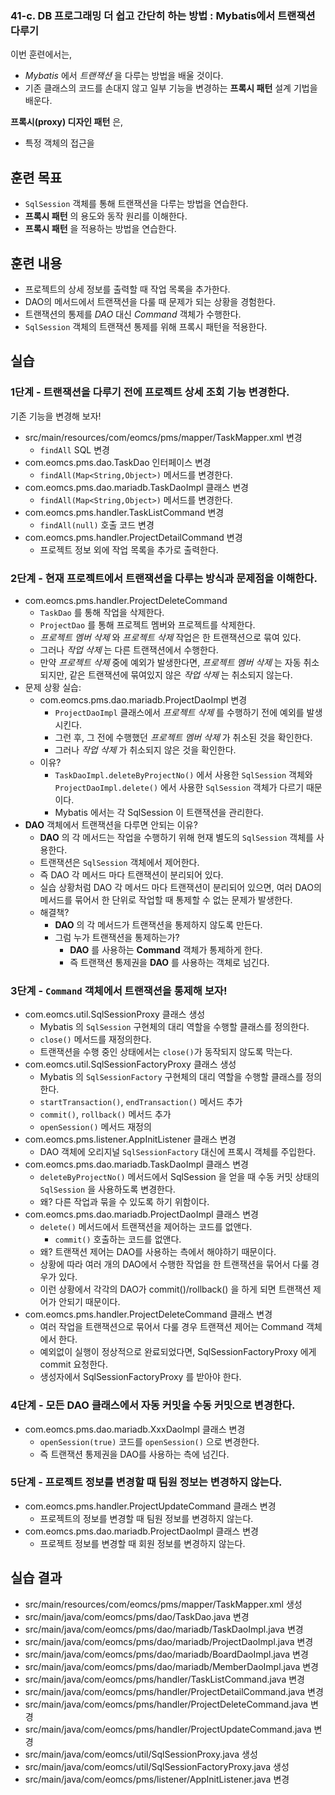 ### 41-c. DB 프로그래밍 더 쉽고 간단히 하는 방법 : Mybatis에서 트랜잭션 다루기

이번 훈련에서는,
- *Mybatis* 에서 *트랜잭션* 을 다루는 방법을 배울 것이다.
- 기존 클래스의 코드를 손대지 않고 일부 기능을 변경하는 **프록시 패턴** 설계 기법을 배운다.

**프록시(proxy) 디자인 패턴** 은,
- 특정 객체의 접근을


## 훈련 목표
- `SqlSession` 객체를 통해 트랜잭션을 다루는 방법을 연습한다.
- **프록시 패턴** 의 용도와 동작 원리를 이해한다.
- **프록시 패턴** 을 적용하는 방법을 연습한다.

## 훈련 내용
- 프로젝트의 상세 정보를 출력할 때 작업 목록을 추가한다.
- DAO의 메서드에서 트랜잭션을 다룰 때 문제가 되는 상황을 경험한다.
- 트랜잭션의 통제를 *DAO* 대신 *Command* 객체가 수행한다.
- `SqlSession` 객체의 트랜잭션 통제를 위해 프록시 패턴을 적용한다.

## 실습

### 1단계 - 트랜잭션을 다루기 전에 프로젝트 상세 조회 기능 변경한다.

기존 기능을 변경해 보자!

- src/main/resources/com/eomcs/pms/mapper/TaskMapper.xml 변경
  - `findAll` SQL 변경
- com.eomcs.pms.dao.TaskDao 인터페이스 변경
  - `findAll(Map<String,Object>)` 메서드를 변경한다.
- com.eomcs.pms.dao.mariadb.TaskDaoImpl 클래스 변경
  - `findAll(Map<String,Object>)` 메서드를 변경한다.
- com.eomcs.pms.handler.TaskListCommand 변경
  - `findAll(null)` 호출 코드 변경
- com.eomcs.pms.handler.ProjectDetailCommand 변경
  - 프로젝트 정보 외에 작업 목록을 추가로 출력한다.

### 2단계 - 현재 프로젝트에서 트랜잭션을 다루는 방식과 문제점을 이해한다.

- com.eomcs.pms.handler.ProjectDeleteCommand
  - `TaskDao` 를 통해 작업을 삭제한다.
  - `ProjectDao` 를 통해 프로젝트 멤버와 프로젝트를 삭제한다.
  - *프로젝트 멤버 삭제* 와 *프로젝트 삭제* 작업은 한 트랜잭션으로 묶여 있다.
  - 그러나 *작업 삭제* 는 다른 트랜잭션에서 수행한다.
  - 만약 *프로젝트 삭제* 중에 예외가 발생한다면,
    *프로젝트 멤버 삭제* 는 자동 취소되지만,
    같은 트랜잭션에 묶여있지 않은 *작업 삭제* 는 취소되지 않는다.
- 문제 상황 실습:
  - com.eomcs.pms.dao.mariadb.ProjectDaoImpl 변경
    - `ProjectDaoImpl` 클래스에서 *프로젝트 삭제* 를 수행하기 전에 예외를 발생시킨다.
    - 그런 후, 그 전에 수행했던 *프로젝트 멤버 삭제* 가 취소된 것을 확인한다.
    - 그러나 *작업 삭제* 가 취소되지 않은 것을 확인한다.
  - 이유?
    - `TaskDaoImpl.deleteByProjectNo()` 에서 사용한 `SqlSession` 객체와
      `ProjectDaoImpl.delete()` 에서 사용한 `SqlSession` 객체가 다르기 때문이다.
    - Mybatis 에서는 각 SqlSession 이 트랜잭션을 관리한다.
- **DAO** 객체에서 트랜잭션을 다루면 안되는 이유?
  - **DAO** 의 각 메서드는 작업을 수행하기 위해 현재 별도의 `SqlSession` 객체를 사용한다.
  - 트랜잭션은 `SqlSession` 객체에서 제어한다.
  - 즉 DAO 각 메서드 마다 트랜잭션이 분리되어 있다.
  - 실습 상황처럼 DAO 각 메서드 마다 트랜잭션이 분리되어 있으면,
    여러 DAO의 메서드를 묶어서 한 단위로 작업할 때
    통제할 수 없는 문제가 발생한다.
  - 해결책?
    - **DAO** 의 각 메서드가 트랜잭션을 통제하지 않도록 만든다.
    - 그럼 누가 트랜잭션을 통제하는가?
      - **DAO** 를 사용하는 **Command** 객체가 통제하게 한다.
      - 즉 트랜잭션 통제권을 **DAO** 를 사용하는 객체로 넘긴다.

### 3단계 - `Command` 객체에서 트랜잭션을 통제해 보자!

- com.eomcs.util.SqlSessionProxy 클래스 생성
  - Mybatis 의 `SqlSession` 구현체의 대리 역할을 수행할 클래스를 정의한다.
  - `close()` 메서드를 재정의한다.
  - 트랜잭션을 수행 중인 상태에서는 `close()`가 동작되지 않도록 막는다.
- com.eomcs.util.SqlSessionFactoryProxy 클래스 생성
  - Mybatis 의 `SqlSessionFactory` 구현체의 대리 역할을 수행할 클래스를 정의한다.
  - `startTransaction()`, `endTransaction()` 메서드 추가
  - `commit()`, `rollback()` 메서드 추가
  - `openSession()` 메서드 재정의
- com.eomcs.pms.listener.AppInitListener 클래스 변경
  - DAO 객체에 오리지널 `SqlSessionFactory` 대신에 프록시 객체를 주입한다.
- com.eomcs.pms.dao.mariadb.TaskDaoImpl 클래스 변경
  - `deleteByProjectNo()` 메서드에서 SqlSession 을 얻을 때 수동 커밋 상태의
    `SqlSession` 을 사용하도록 변경한다.
  - 왜? 다른 작업과 묶을 수 있도록 하기 위함이다.
- com.eomcs.pms.dao.mariadb.ProjectDaoImpl 클래스 변경
  - `delete()` 메서드에서 트랜잭션을 제어하는 코드를 없앤다.
    - `commit()` 호출하는 코드를 없앤다.
  - 왜? 트랜잭션 제어는 DAO를 사용하는 측에서 해야하기 때문이다.
  - 상황에 따라 여러 개의 DAO에서 수행한 작업을 한 트랜잭션을 묶어서 다룰 경우가 있다.
  - 이런 상황에서 각각의 DAO가 commit()/rollback() 을 하게 되면
    트랜잭션 제어가 안되기 때문이다.
- com.eomcs.pms.handler.ProjectDeleteCommand 클래스 변경
  - 여러 작업을 트랜잭션으로 묶어서 다룰 경우 트랜잭션 제어는 Command 객체에서 한다.
  - 예외없이 실행이 정상적으로 완료되었다면, SqlSessionFactoryProxy 에게 commit 요청한다.
  - 생성자에서 SqlSessionFactoryProxy 를 받아야 한다.

### 4단계 - 모든 DAO 클래스에서 자동 커밋을 수동 커밋으로 변경한다.

- com.eomcs.pms.dao.mariadb.XxxDaoImpl 클래스 변경
  - `openSession(true)` 코드를 `openSession()` 으로 변경한다.
  - 즉 트랜잭션 통제권을 DAO를 사용하는 측에 넘긴다.

### 5단계 - 프로젝트 정보를 변경할 때 팀원 정보는 변경하지 않는다.
- com.eomcs.pms.handler.ProjectUpdateCommand 클래스 변경
  - 프로젝트의 정보를 변경할 때 팀원 정보를 변경하지 않는다.
- com.eomcs.pms.dao.mariadb.ProjectDaoImpl 클래스 변경
  - 프로젝트 정보를 변경할 때 회원 정보를 변경하지 않는다.

## 실습 결과

- src/main/resources/com/eomcs/pms/mapper/TaskMapper.xml 생성
- src/main/java/com/eomcs/pms/dao/TaskDao.java 변경
- src/main/java/com/eomcs/pms/dao/mariadb/TaskDaoImpl.java 변경
- src/main/java/com/eomcs/pms/dao/mariadb/ProjectDaoImpl.java 변경
- src/main/java/com/eomcs/pms/dao/mariadb/BoardDaoImpl.java 변경
- src/main/java/com/eomcs/pms/dao/mariadb/MemberDaoImpl.java 변경
- src/main/java/com/eomcs/pms/handler/TaskListCommand.java 변경
- src/main/java/com/eomcs/pms/handler/ProjectDetailCommand.java 변경
- src/main/java/com/eomcs/pms/handler/ProjectDeleteCommand.java 변경
- src/main/java/com/eomcs/pms/handler/ProjectUpdateCommand.java 변경
- src/main/java/com/eomcs/util/SqlSessionProxy.java 생성
- src/main/java/com/eomcs/util/SqlSessionFactoryProxy.java 생성
- src/main/java/com/eomcs/pms/listener/AppInitListener.java 변경

